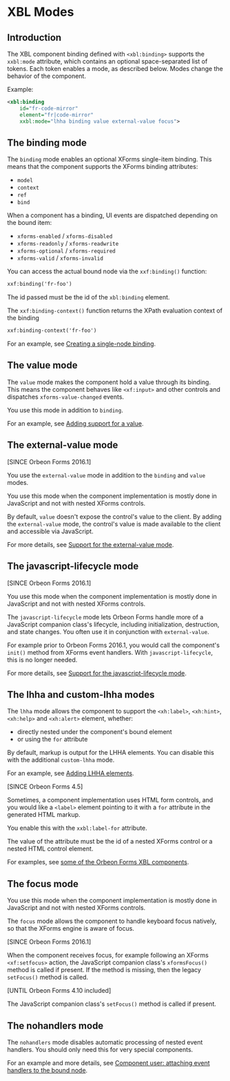 # XBL Modes

<!-- toc -->

## Introduction

The XBL component binding defined with `<xbl:binding>` supports the `xxbl:mode` attribute, which contains an optional space-separated list of tokens. Each token enables a mode, as described below. Modes change the behavior of the component.

Example:

```xml
<xbl:binding
    id="fr-code-mirror"
    element="fr|code-mirror"
    xxbl:mode="lhha binding value external-value focus">
```

## The binding mode

The `binding` mode enables an optional XForms single-item binding. This means that the component supports the XForms binding attributes:

* `model`
* `context`
* `ref`
* `bind`

When a component has a binding, UI events are dispatched depending on the bound item:

* `xforms-enabled` / `xforms-disabled`
* `xforms-readonly` / `xforms-readwrite`
* `xforms-optional` / `xforms-required`
* `xforms-valid` / `xforms-invalid`

You can access the actual bound node via the `xxf:binding()` function:

```xml
xxf:binding('fr-foo')
```

The id passed must be the id of the `xbl:binding` element.

The `xxf:binding-context()` function returns the XPath evaluation context of the binding

```xml
xxf:binding-context('fr-foo')
```

For an example, see [Creating a single-node binding](http://doc.orbeon.com/xforms/xbl/tutorial.html#creating-a-single-node-binding).

## The value mode

The `value` mode makes the component hold a value through its binding. This means the component behaves like `<xf:input>` and other controls and dispatches `xforms-value-changed` events.

You use this mode in addition to `binding`.

For an example, see [Adding support for a value](http://doc.orbeon.com/xforms/xbl/tutorial.html#adding-support-for-a-value).

## The external-value mode

[SINCE Orbeon Forms 2016.1]

You use the `external-value` mode in addition to the `binding` and `value` modes.

You use this mode when the component implementation is mostly done in JavaScript and not with nested XForms controls.

By default, `value` doesn't expose the control's value to the client. By adding the `external-value` mode, the control's value is made available to the client and accessible via JavaScript.

For more details, see [Support for the external-value mode](javascript.md#support-for-the-externalvalue-mode).

## The javascript-lifecycle mode

[SINCE Orbeon Forms 2016.1]

You use this mode when the component implementation is mostly done in JavaScript and not with nested XForms controls.

The `javascript-lifecycle` mode lets Orbeon Forms handle more of a JavaScript companion class's lifecycle, including initialization, destruction, and state changes. You often use it in conjunction with `external-value`.

For example prior to Orbeon Forms 2016.1, you would call the component's `init()` method from XForms event handlers. With `javascript-lifecycle`, this is no longer needed.

For more details, see [Support for the javascript-lifecycle mode](javascript.md#support-for-the-javascriptlifecycle-mode).

## The lhha and custom-lhha modes

The `lhha` mode allows the component to support the `<xh:label>`, `<xh:hint>`, `<xh:help>` and `<xh:alert>` element, whether:

- directly nested under the component's bound element
- or using the `for` attribute

By default, markup is output for the LHHA elements. You can disable this with the additional `custom-lhha` mode.

For an example, see [Adding LHHA elements](http://doc.orbeon.com/xforms/xbl/tutorial.html#adding-lhha-elements).

[SINCE Orbeon Forms 4.5]

Sometimes, a component implementation uses HTML form controls, and you would like a `<label>` element pointing to it with a `for` attribute in the generated HTML markup.

You enable this with the `xxbl:label-for` attribute.

The value of the attribute must be the id of a nested XForms control or a nested HTML control element.

For examples, see [some of the Orbeon Forms XBL components](https://github.com/orbeon/orbeon-forms/tree/master/src/resources-packaged/xbl/orbeon).

## The focus mode

You use this mode when the component implementation is mostly done in JavaScript and not with nested XForms controls.

The `focus` mode allows the component to handle keyboard focus natively, so that the XForms engine is aware of focus.

[SINCE Orbeon Forms 2016.1]

When the component receives focus, for example following an XForms `<xf:setfocus>` action, the JavaScript companion class's `xformsFocus()` method is called if present. If the method is missing, then the legacy `setFocus()` method is called.

[UNTIL Orbeon Forms 4.10 included]

The JavaScript companion class's `setFocus()` method is called if present.

## The nohandlers mode

The `nohandlers` mode disables automatic processing of nested event handlers. You should only need this for very special components.

For an example and more details, see [Component user: attaching event handlers to the bound node](http://doc.orbeon.com/xforms/xbl/event-handling.html#component-user-attaching-event-handlers-to-the-bound-node).
